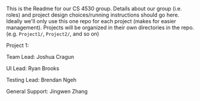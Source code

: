 This is the Readme for our CS 4530 group. Details about our group (i.e. roles) and project design choices/running instructions should go here.
Ideally we'll only use this one repo for each project (makes for easier management). Projects will be organized in their own directories in the repo.
(e.g. `Project1/`, `Project2/`, and so on)

Project 1:

Team Lead: Joshua Cragun

UI Lead: Ryan Brooks

Testing Lead: Brendan Ngeh

General Support: Jingwen Zhang
